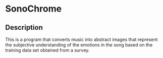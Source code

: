 # SonoChrome

## Description

This is a program that converts music into abstract images that represent the subjective understanding of the emotions in the song based on the training data set obtained from a survey.



